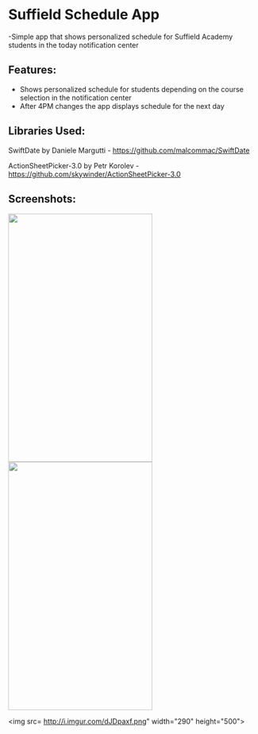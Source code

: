  # Suffield Schedule App
 -Simple app that shows personalized schedule for Suffield Academy students in the today notification center
  
  ## Features:
  * Shows personalized schedule for students depending on the course selection in the notification center
 * After 4PM changes the app displays schedule for the next day
 
 ## Libraries Used:
 
 SwiftDate by Daniele Margutti - https://github.com/malcommac/SwiftDate
 
 ActionSheetPicker-3.0 by Petr Korolev - https://github.com/skywinder/ActionSheetPicker-3.0
 
 ## Screenshots:
 
 
 <img src= "http://i.imgur.com/BUsdCGG.png" width="290" height="500">
 
 <img src= "http://i.imgur.com/vrm69Z9.png" width="290" height="500">
 
 <img src= http://i.imgur.com/dJDpaxf.png" width="290" height="500">
